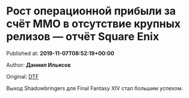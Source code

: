 
# Рост операционной прибыли за счёт MMO в отсутствие крупных релизов — отчёт Square Enix

Published at: **2019-11-07T08:52:19+00:00**

Author: **Даниил Ильясов**

Original: [DTF](https://dtf.ru/gameindustry/80041-rost-operacionnoy-pribyli-za-schet-mmo-v-otsutstvie-krupnyh-relizov-otchet-square-enix)

Выход Shadowbringers для Final Fantasy XIV стал большим успехом.
